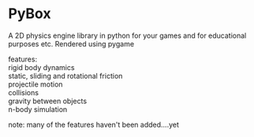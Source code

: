# PyBox
A 2D physics engine library in python for your games and for educational purposes etc. Rendered using pygame


features: <br />
rigid body dynamics <br />
static, sliding and rotational friction <br />
projectile motion <br />
collisions <br />
gravity between objects <br />
n-body simulation


note: many of the features haven't been added....yet

